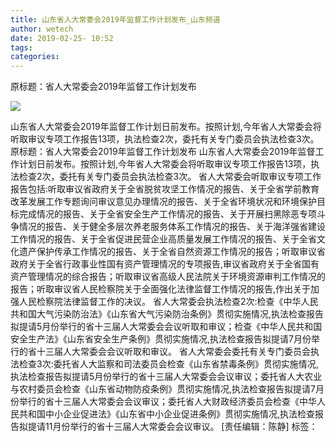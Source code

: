 ```yaml
---
title: 山东省人大常委会2019年监督工作计划发布_山东频道
author: wetech
date: 2019-02-25- 10:52
tags: 
categories: 
---
```

原标题：省人大常委会2019年监督工作计划发布
<!-- more -->
                
<img align="center" border="0" src="http://p2.ifengimg.com/a/2016/0810/204c433878d5cf9size1_w16_h16.png" />
                
            
山东省人大常委会2019年监督工作计划日前发布。按照计划,今年省人大常委会将听取审议专项工作报告13项，执法检查2次，委托有关专门委员会执法检查3次。
原标题：省人大常委会2019年监督工作计划发布
山东省人大常委会2019年监督工作计划日前发布。按照计划,今年省人大常委会将听取审议专项工作报告13项，执法检查2次，委托有关专门委员会执法检查3次。
省人大常委会听取审议专项工作报告包括:听取审议省政府关于全省脱贫攻坚工作情况的报告、关于全省学前教育改革发展工作专题询问审议意见办理情况的报告、关于全省环境状况和环境保护目标完成情况的报告、关于全省安全生产工作情况的报告、关于开展扫黑除恶专项斗争情况的报告、关于健全多层次养老服务体系工作情况的报告、关于海洋强省建设工作情况的报告、关于全省促进民营企业高质量发展工作情况的报告、关于全省文化遗产保护传承工作情况的报告、关于全省自然资源工作情况的报告；听取审议省政府关于全省行政事业性国有资产管理情况的专项报告,审议省政府关于全省国有资产管理情况的综合报告；听取审议省高级人民法院关于环境资源审判工作情况的报告；听取审议省人民检察院关于全面强化法律监督工作情况的报告,作出关于加强人民检察院法律监督工作的决议。
省人大常委会执法检查2次:检查《中华人民共和国大气污染防治法》《山东省大气污染防治条例》贯彻实施情况,执法检查报告拟提请5月份举行的省十三届人大常委会会议听取和审议；检查《中华人民共和国安全生产法》《山东省安全生产条例》贯彻实施情况,执法检查报告拟提请7月份举行的省十三届人大常委会会议听取和审议。
省人大常委会委托有关专门委员会执法检查3次:委托省人大监察和司法委员会检查《山东省禁毒条例》贯彻实施情况,执法检查报告拟提请5月份举行的省十三届人大常委会会议审议；委托省人大农业与农村委员会检查《山东省动物防疫条例》贯彻实施情况,执法检查报告拟提请7月份举行的省十三届人大常委会会议审议；委托省人大财政经济委员会检查《中华人民共和国中小企业促进法》《山东省中小企业促进条例》贯彻实施情况,执法检查报告拟提请11月份举行的省十三届人大常委会会议审议。
[责任编辑：陈静]
标签：
 
             
